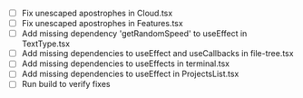 - [ ] Fix unescaped apostrophes in Cloud.tsx
- [ ] Fix unescaped apostrophes in Features.tsx
- [ ] Add missing dependency 'getRandomSpeed' to useEffect in TextType.tsx
- [ ] Add missing dependencies to useEffect and useCallbacks in file-tree.tsx
- [ ] Add missing dependencies to useEffects in terminal.tsx
- [ ] Add missing dependencies to useEffect in ProjectsList.tsx
- [ ] Run build to verify fixes
